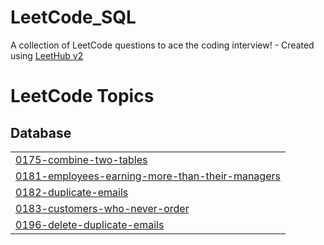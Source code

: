 # LeetCode_SQL
A collection of LeetCode questions to ace the coding interview! - Created using [LeetHub v2](https://github.com/arunbhardwaj/LeetHub-2.0)

<!---LeetCode Topics Start-->
# LeetCode Topics
## Database
|  |
| ------- |
| [0175-combine-two-tables](https://github.com/Leeonejae6708/LeetCode_SQL/tree/master/0175-combine-two-tables) |
| [0181-employees-earning-more-than-their-managers](https://github.com/Leeonejae6708/LeetCode_SQL/tree/master/0181-employees-earning-more-than-their-managers) |
| [0182-duplicate-emails](https://github.com/Leeonejae6708/LeetCode_SQL/tree/master/0182-duplicate-emails) |
| [0183-customers-who-never-order](https://github.com/Leeonejae6708/LeetCode_SQL/tree/master/0183-customers-who-never-order) |
| [0196-delete-duplicate-emails](https://github.com/Leeonejae6708/LeetCode_SQL/tree/master/0196-delete-duplicate-emails) |
<!---LeetCode Topics End-->